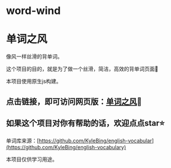 # word-wind

# 单词之风

像风一样丝滑的背单词。

这个项目的目的，就是为了做一个丝滑，简洁，高效的背单词页面🎨

本项目使用原生js构建。

## 点击链接，即可访问网页版：[单词之风](https://word-wind.pages.dev/)🧭

## 如果这个项目对你有帮助的话，欢迎点点star⭐

单词库来源：[https://github.com/KyleBing/english-vocabular](https://github.com/KyleBing/english-vocabulary)

本项目仅供学习用途。
